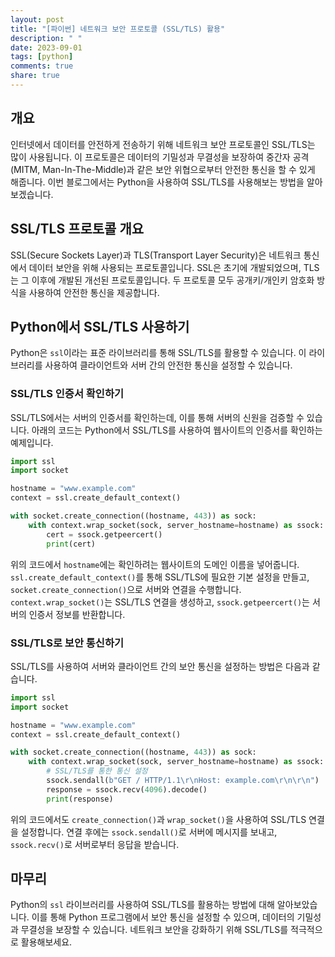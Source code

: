 ```yaml
---
layout: post
title: "[파이썬] 네트워크 보안 프로토콜 (SSL/TLS) 활용"
description: " "
date: 2023-09-01
tags: [python]
comments: true
share: true
---
```


## 개요
인터넷에서 데이터를 안전하게 전송하기 위해 네트워크 보안 프로토콜인 SSL/TLS는 많이 사용됩니다. 이 프로토콜은 데이터의 기밀성과 무결성을 보장하여 중간자 공격(MITM, Man-In-The-Middle)과 같은 보안 위협으로부터 안전한 통신을 할 수 있게 해줍니다. 이번 블로그에서는 Python을 사용하여 SSL/TLS를 사용해보는 방법을 알아보겠습니다.

## SSL/TLS 프로토콜 개요
SSL(Secure Sockets Layer)과 TLS(Transport Layer Security)은 네트워크 통신에서 데이터 보안을 위해 사용되는 프로토콜입니다. SSL은 초기에 개발되었으며, TLS는 그 이후에 개발된 개선된 프로토콜입니다. 두 프로토콜 모두 공개키/개인키 암호화 방식을 사용하여 안전한 통신을 제공합니다.

## Python에서 SSL/TLS 사용하기
Python은 `ssl`이라는 표준 라이브러리를 통해 SSL/TLS를 활용할 수 있습니다. 이 라이브러리를 사용하여 클라이언트와 서버 간의 안전한 통신을 설정할 수 있습니다.

### SSL/TLS 인증서 확인하기
SSL/TLS에서는 서버의 인증서를 확인하는데, 이를 통해 서버의 신원을 검증할 수 있습니다. 아래의 코드는 Python에서 SSL/TLS를 사용하여 웹사이트의 인증서를 확인하는 예제입니다.

```python
import ssl
import socket

hostname = "www.example.com"
context = ssl.create_default_context()

with socket.create_connection((hostname, 443)) as sock:
    with context.wrap_socket(sock, server_hostname=hostname) as ssock:
        cert = ssock.getpeercert()
        print(cert)
```

위의 코드에서 `hostname`에는 확인하려는 웹사이트의 도메인 이름을 넣어줍니다. `ssl.create_default_context()`를 통해 SSL/TLS에 필요한 기본 설정을 만들고, `socket.create_connection()`으로 서버와 연결을 수행합니다. `context.wrap_socket()`는 SSL/TLS 연결을 생성하고, `ssock.getpeercert()`는 서버의 인증서 정보를 반환합니다.

### SSL/TLS로 보안 통신하기
SSL/TLS를 사용하여 서버와 클라이언트 간의 보안 통신을 설정하는 방법은 다음과 같습니다.

```python
import ssl
import socket

hostname = "www.example.com"
context = ssl.create_default_context()

with socket.create_connection((hostname, 443)) as sock:
    with context.wrap_socket(sock, server_hostname=hostname) as ssock:
        # SSL/TLS를 통한 통신 설정
        ssock.sendall(b"GET / HTTP/1.1\r\nHost: example.com\r\n\r\n")
        response = ssock.recv(4096).decode()
        print(response)
```

위의 코드에서도 `create_connection()`과 `wrap_socket()`을 사용하여 SSL/TLS 연결을 설정합니다. 연결 후에는 `ssock.sendall()`로 서버에 메시지를 보내고, `ssock.recv()`로 서버로부터 응답을 받습니다.

## 마무리
Python의 `ssl` 라이브러리를 사용하여 SSL/TLS를 활용하는 방법에 대해 알아보았습니다. 이를 통해 Python 프로그램에서 보안 통신을 설정할 수 있으며, 데이터의 기밀성과 무결성을 보장할 수 있습니다. 네트워크 보안을 강화하기 위해 SSL/TLS를 적극적으로 활용해보세요.